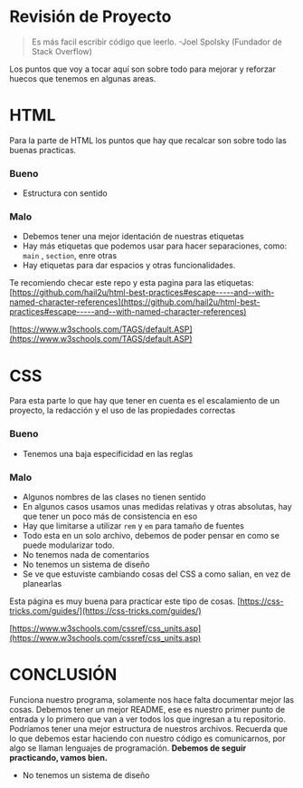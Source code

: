 


# Revisión de Proyecto 


> Es más facil escribir código que leerlo.
> -Joel Spolsky (Fundador de Stack Overflow)

Los puntos que voy a tocar aquí son sobre todo para mejorar y reforzar huecos que tenemos en algunas areas.

# HTML

Para la parte de HTML los puntos que hay que recalcar son sobre todo las buenas practicas.

###  Bueno

- Estructura con sentido

### Malo

- Debemos tener una mejor identación de nuestras etiquetas
- Hay más etiquetas que podemos usar para hacer separaciones, como: `main` , `section`, enre otras
- Hay etiquetas para dar espacios y otras funcionalidades.


Te recomiendo checar este repo y esta pagina para las etiquetas:
[https://github.com/hail2u/html-best-practices#escape-----and--with-named-character-references](https://github.com/hail2u/html-best-practices#escape-----and--with-named-character-references)

[https://www.w3schools.com/TAGS/default.ASP](https://www.w3schools.com/TAGS/default.ASP)

# CSS

Para esta parte lo que hay que tener en cuenta es el escalamiento de un proyecto, la redacción y el uso de las propiedades correctas

### Bueno

- Tenemos una baja especificidad en las reglas

### Malo

- Algunos nombres de las clases no tienen sentido
- En algunos casos usamos unas medidas relativas y otras absolutas, hay que tener un poco más de consistencia en eso
- Hay que limitarse a utilizar `rem` y `em` para tamaño de fuentes
- Todo esta en un solo archivo, debemos de poder pensar en como se puede modularizar todo.
- No tenemos nada de comentarios
- No tenemos un sistema de diseño
- Se ve que estuviste cambiando cosas del CSS a como salian, en vez de planearlas

Esta página es muy buena para practicar este tipo de cosas.
[https://css-tricks.com/guides/](https://css-tricks.com/guides/)

[https://www.w3schools.com/cssref/css_units.asp](https://www.w3schools.com/cssref/css_units.asp)

# CONCLUSIÓN

Funciona nuestro programa, solamente nos hace falta documentar mejor las cosas.
Debemos tener un mejor README, ese es nuestro primer punto de entrada y lo primero que van a ver todos los que ingresan a tu repositorio.
Podríamos tener una mejor estructura de nuestros archivos.
Recuerda que lo que debemos estar haciendo con nuestro código es comunicarnos, por algo se llaman lenguajes de programación.
**Debemos de seguir practicando, vamos bien.**
- No tenemos un sistema de diseño
